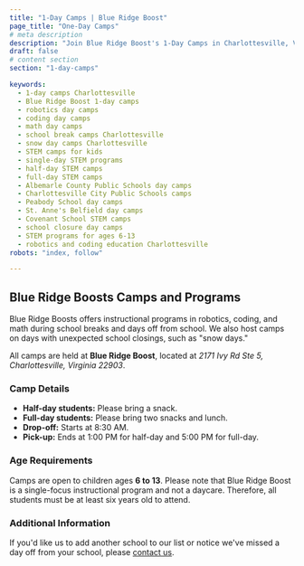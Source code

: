 ```yaml
---
title: "1-Day Camps | Blue Ridge Boost"
page_title: "One-Day Camps"
# meta description
description: "Join Blue Ridge Boost's 1-Day Camps in Charlottesville, VA! Offering engaging programs in robotics, coding, and math for kids aged 6-13 during school breaks, snow days, and teacher workdays. Half-day and full-day options available." 
draft: false
# content section
section: "1-day-camps"

keywords:
  - 1-day camps Charlottesville
  - Blue Ridge Boost 1-day camps
  - robotics day camps
  - coding day camps
  - math day camps
  - school break camps Charlottesville
  - snow day camps Charlottesville
  - STEM camps for kids
  - single-day STEM programs
  - half-day STEM camps
  - full-day STEM camps
  - Albemarle County Public Schools day camps
  - Charlottesville City Public Schools camps
  - Peabody School day camps
  - St. Anne's Belfield day camps
  - Covenant School STEM camps
  - school closure day camps
  - STEM programs for ages 6-13
  - robotics and coding education Charlottesville
robots: "index, follow"

---
```


<section>
  <h2>Blue Ridge Boosts Camps and Programs</h2>
  <p>
    Blue Ridge Boosts offers instructional programs in robotics, coding, and math during school breaks and days off from school. 
    We also host camps on days with unexpected school closings, such as "snow days."
  </p>
  <p>
    All camps are held at <strong>Blue Ridge Boost</strong>, located at <i>2171 Ivy Rd Ste 5, Charlottesville, Virginia 22903</i>.
  </p>
  
  <h3>Camp Details</h3>
  <ul>
    <li><strong>Half-day students:</strong> Please bring a snack.</li>
    <li><strong>Full-day students:</strong> Please bring two snacks and lunch.</li>
    <li><strong>Drop-off:</strong> Starts at 8:30 AM.</li>
    <li><strong>Pick-up:</strong> Ends at 1:00 PM for half-day and 5:00 PM for full-day.</li>
  </ul>
  
  <h3>Age Requirements</h3>
  <p>
    Camps are open to children ages <strong>6 to 13</strong>. Please note that Blue Ridge Boost 
    is a single-focus instructional program and not a daycare. 
    Therefore, all students must be at least six years old to attend.
  </p>
  
  <!-- <h3>1-Day Camps</h3>
  <ul>
    <li><a href="#charlottesville-day-school">Charlottesville Day School</a></li>
    <li><a href="#green-school">Green School</a></li>
  </ul> -->
</section>

<div class="container" id="camp1">
    <div>
        <script data-cfasync="false" type="text/javascript" src="https://app.ecwid.com/script.js?106136041&data_platform=code"
            charset="utf-8"></script>
        <script type="text/javascript">
            xProductBrowser("views=grid(20,5) list(60) table(60)","categoryView=grid","id=my-store-106136041", 
            "defaultCategoryId=175336115");</script>
    </div>
</div>

<section>
<h3>Additional Information</h3>
  <p>
    If you'd like us to add another school to our list or notice we've missed a day off from your school, 
    please <a href="mailto:lain@blueridgeboost.com">contact us</a>.
  </p>
</section>

<!-- <div class="container">
    <p>Blue Ridge Boosts offers instructional programs in robotics, coding, and math during the school breaks
      and days off school. We also offer camps on days with unexpected school closings such as "snow days".
    <br>All camps are held at Blue Ridge Boost, 2171 Ivy Rd, Charlottesville.</p>
    <p>Half-day students should bring a snack. Full-day students should bring two snacks and lunch.</p>
    <p>Drop off starts at 8:30. Pick up ends at 1:00 for half-day and 5:00 for full day.</p>
    <br>Ages 6 to 13. Please note that Blue Ridge Boost is a single focus instructional program, not a day care program.
      As such, <b>students must be at least six years old for camps.</b>
    <p></p>
    Please <a href="/contact">contact us</a> if you would like add another school to our list or we missed a day off from your school.
    <p>Click on your school's name to see the dates.</p> 
</div>
<div class="container" id="camp1">
    <div>
        <script data-cfasync="false" type="text/javascript" src="https://app.ecwid.com/script.js?106136041&data_platform=code"
            charset="utf-8"></script>
        <script type="text/javascript">
            xProductBrowser("views=grid(20,5) list(60) table(60)","categoryView=grid","id=my-store-106136041", 
            "defaultCategoryId=175336115");</script>
    </div>
</div> -->